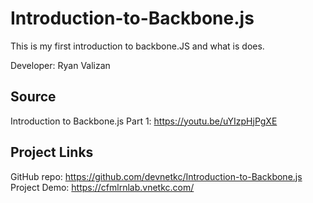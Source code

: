 # Introduction-to-Backbone.js
This is my first introduction to backbone.JS and what is does.

Developer: Ryan Valizan

## Source
Introduction to Backbone.js
Part 1: https://youtu.be/uYIzpHjPgXE

## Project Links
GitHub repo: https://github.com/devnetkc/Introduction-to-Backbone.js
Project Demo: https://cfmlrnlab.vnetkc.com/
